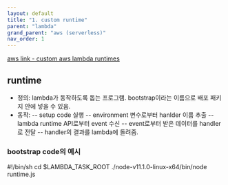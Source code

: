 ```yaml
---
layout: default
title: "1. custom runtime"
parent: "lambda"
grand_parent: "aws (serverless)"
nav_order: 1
---
```


[aws link - custom aws lambda runtimes](https://docs.aws.amazon.com/lambda/latest/dg/runtimes-custom.html)

## runtime

* 정의: lambda가 동작하도록 돕는 프로그램. bootstrap이라는 이름으로 배포 패키지 안에 넣을 수 있음.
* 동작:
-- setup code 실행
-- environment 변수로부터 hanlder 이름 추출
-- lambda runtime API로부터 event 수신
-- event로부터 받은 데이터를 handler로 전달
-- handler의 결과를 lambda에 돌려줌.


### bootstrap code의 예시

#!/bin/sh
cd $LAMBDA_TASK_ROOT
./node-v11.1.0-linux-x64/bin/node runtime.js

